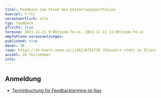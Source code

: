 ```yaml
---
titel: Feedback zum Stand des Gestaltungsportfolios
kuerzel: f-fsl
verantwortlich: alle
typ: feedback
pflicht: true
termine: 2021-11-11 9:00|zoom-fd-vs, 2021-11-11 11:00|zoom-fd-vs
empfohlene-voraussetzungen: 
published: true
dauer: 90
raum: https://th-koeln.zoom.us/j/86238751739 (Passwort steht im Ilias)|https://th-koeln.zoom.us/j/86238751739
anzahl: 20 Teilnehmer
info:
---
```


## Anmeldung


- [Terminbuchung für Feedbacktermine im Ilias](https://ilias.th-koeln.de/goto.php?target=fold_1806598&client_id=ILIAS_FH_Koeln)
